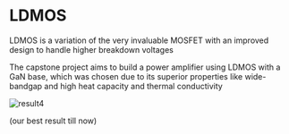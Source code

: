 # LDMOS

LDMOS is a variation of the very invaluable MOSFET with an improved design to handle higher breakdown voltages 

The capstone project aims to build a power amplifier using LDMOS with a GaN base, which was chosen due to its superior properties like wide-bandgap and high heat capacity and thermal conductivity

![result4](https://github.com/user-attachments/assets/9fbe38c1-af61-4503-b39e-9e10ed610a8f)

(our best result till now)
